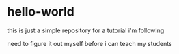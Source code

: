 # hello-world

this is just a simple repository for a tutorial i'm following 

need to figure it out myself before i can teach my students